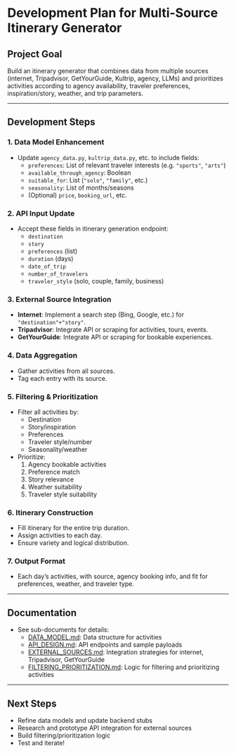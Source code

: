 # Development Plan for Multi-Source Itinerary Generator

## **Project Goal**
Build an itinerary generator that combines data from multiple sources (internet, Tripadvisor, GetYourGuide, Kultrip, agency, LLMs) and prioritizes activities according to agency availability, traveler preferences, inspiration/story, weather, and trip parameters.

---

## **Development Steps**

### **1. Data Model Enhancement**
- Update `agency_data.py`, `kultrip_data.py`, etc. to include fields:
  - `preferences`: List of relevant traveler interests (e.g. `"sports"`, `"arts"`)
  - `available_through_agency`: Boolean
  - `suitable_for`: List (`"solo"`, `"family"`, etc.)
  - `seasonality`: List of months/seasons
  - (Optional) `price`, `booking_url`, etc.

### **2. API Input Update**
- Accept these fields in itinerary generation endpoint:
  - `destination`
  - `story`
  - `preferences` (list)
  - `duration` (days)
  - `date_of_trip`
  - `number_of_travelers`
  - `traveler_style` (solo, couple, family, business)

### **3. External Source Integration**
- **Internet**: Implement a search step (Bing, Google, etc.) for `"destination"+"story"`.
- **Tripadvisor**: Integrate API or scraping for activities, tours, events.
- **GetYourGuide**: Integrate API or scraping for bookable experiences.

### **4. Data Aggregation**
- Gather activities from all sources.
- Tag each entry with its source.

### **5. Filtering & Prioritization**
- Filter all activities by:
  - Destination
  - Story/inspiration
  - Preferences
  - Traveler style/number
  - Seasonality/weather
- Prioritize:
  1. Agency bookable activities
  2. Preference match
  3. Story relevance
  4. Weather suitability
  5. Traveler style suitability

### **6. Itinerary Construction**
- Fill itinerary for the entire trip duration.
- Assign activities to each day.
- Ensure variety and logical distribution.

### **7. Output Format**
- Each day’s activities, with source, agency booking info, and fit for preferences, weather, and traveler type.

---

## **Documentation**
- See sub-documents for details:
  - [DATA_MODEL.md](DATA_MODEL.md): Data structure for activities
  - [API_DESIGN.md](API_DESIGN.md): API endpoints and sample payloads
  - [EXTERNAL_SOURCES.md](EXTERNAL_SOURCES.md): Integration strategies for internet, Tripadvisor, GetYourGuide
  - [FILTERING_PRIORITIZATION.md](FILTERING_PRIORITIZATION.md): Logic for filtering and prioritizing activities

---

## **Next Steps**
- Refine data models and update backend stubs
- Research and prototype API integration for external sources
- Build filtering/prioritization logic
- Test and iterate!
